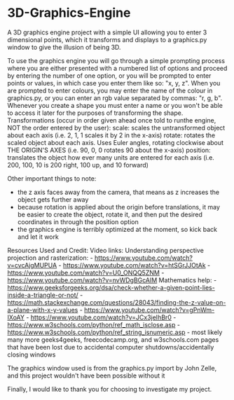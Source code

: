 # 3D-Graphics-Engine
A 3D graphics engine project with a simple UI allowing you to enter 3 dimensional points, which it transforms and displays to a graphics.py window to give the illusion of being 3D.

To use the graphics engine you will go through a simple prompting process where you are either presented with a numbered list of options and proceed by entering the number of one option, or you will be prompted to enter points or values, in which case you enter them like so: "x, y, z". When you are prompted to enter colours, you may enter the name of the colour in graphics.py, or you can enter an rgb value separated by commas: "r, g, b". Whenever you create a shape you must enter a name or you won't be able to access it later for the purposes of transforming the shape. 
Transformations (occur in order given ahead once told to runthe engine, NOT the order entered by the user):
  scale:
    scales the untransformed object about each axis (i.e. 2, 1, 1 scales it by 2 in the x-axis) 
  rotate:
    rotates the scaled object about each axis. Uses Euler angles, rotating clockwise about THE ORIGIN'S AXES (i.e. 90, 0, 0 rotates 90 about the x-axis)
  position:
    translates the object how ever many units are entered for each axis (i.e. 200, 100, 10 is 200 right, 100 up, and 10 forward)

Other important things to note:
  - the z axis faces away from the camera, that means as z increases the object gets further away
  - because rotation is applied about the origin before translations, it may be easier to create the object, rotate it, and then put the desired coordinates in through the position option
  - the graphics engine is terribly optimized at the moment, so kick back and let it work


Resources Used and Credit:
Video links:
  Understanding perspective projection and rasterization:
    - https://www.youtube.com/watch?v=cvcAjgMUPUA
    - https://www.youtube.com/watch?v=htSGrJJOtAk
    - https://www.youtube.com/watch?v=U0_ONQQ5ZNM
    - https://www.youtube.com/watch?v=nvWDgBGcAIM
  Mathematics help:
    - https://www.geeksforgeeks.org/dsa/check-whether-a-given-point-lies-inside-a-triangle-or-not/
    - https://math.stackexchange.com/questions/28043/finding-the-z-value-on-a-plane-with-x-y-values
    - https://www.youtube.com/watch?v=gPnWm-IXoAY
    - https://www.youtube.com/watch?v=JCx3jeIhBr0
    - https://www.w3schools.com/python/ref_math_isclose.asp
    - https://www.w3schools.com/python/ref_string_isnumeric.asp
    - most likely many more geeks4geeks, freecodecamp.org, and w3schools.com pages that have been lost due to accidental computer shutdowns/accidentally closing windows

The graphics window used is from the graphics.py import by John Zelle, and this project wouldn't have been possible without it

Finally, I would like to thank you for choosing to investigate my project.
